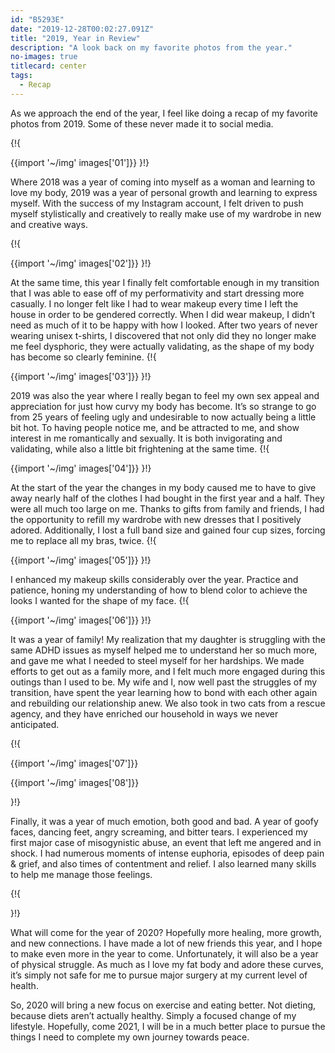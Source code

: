 ```yaml
---
id: "B5293E"
date: "2019-12-28T00:02:27.091Z"
title: "2019, Year in Review"
description: "A look back on my favorite photos from the year."
no-images: true
titlecard: center
tags:
  - Recap
---
```

As we approach the end of the year, I feel like doing a recap of my favorite photos from 2019. Some of these never made it to social media.

{!{
<div class="grid-row by-two">
  <div class="grid-cell">{{import '~/img' images['01']}}
}!}

Where 2018 was a year of coming into myself as a woman and learning to love my body, 2019 was a year of personal growth and learning to express myself. With the success of my Instagram account, I felt driven to push myself stylistically and creatively to really make use of my wardrobe in new and creative ways.

{!{
</div>
<div class="grid-cell">
  {{import '~/img' images['02']}}
}!}

At the same time, this year I finally felt comfortable enough in my transition that I was able to ease off of my performativity and start dressing more casually. I no longer felt like I had to wear makeup every time I left the house in order to be gendered correctly. When I did wear makeup, I didn’t need as much of it to be happy with how I looked. After two years of never wearing unisex t-shirts, I discovered that not only did they no longer make me feel dysphoric, they were actually validating, as the shape of my body has become so clearly feminine.
{!{
</div>
<div class="grid-cell">
  {{import '~/img' images['03']}}
}!}

2019 was also the year where I really began to feel my own sex appeal and appreciation for just how curvy my body has become. It’s so strange to go from 25 years of feeling ugly and undesirable to now actually being a little bit hot. To having people notice me, and be attracted to me, and show interest in me romantically and sexually. It is both invigorating and validating, while also a little bit frightening at the same time.
{!{
</div>
<div class="grid-cell">
  {{import '~/img' images['04']}}
}!}

At the start of the year the changes in my body caused me to have to give away nearly half of the clothes I had bought in the first year and a half.  They were all much too large on me. Thanks to gifts from family and friends, I had the opportunity to refill my wardrobe with new dresses that I positively adored. Additionally, I lost a full band size and gained four cup sizes, forcing me to replace all my bras, twice.
{!{
</div>
<div class="grid-cell">
  {{import '~/img' images['05']}}
}!}

I enhanced my makeup skills considerably over the year. Practice and patience, honing my understanding of how to blend color to achieve the looks I wanted for the shape of my face.
{!{
</div>
<div class="grid-cell">
  {{import '~/img' images['06']}}
}!}

It was a year of family! My realization that my daughter is struggling with the same ADHD issues as myself helped me to understand her so much more, and gave me what I needed to steel myself for her hardships. We made efforts to get out as a family more, and I felt much more engaged during this outings than I used to be. My wife and I, now well past the struggles of my transition, have spent the year learning how to bond with each other again and rebuilding our relationship anew. We also took in two cats from a rescue agency, and they have enriched our household in ways we never anticipated.

{!{
</div>
{{import '~/img' images['07']}}

{{import '~/img' images['08']}}

<div class="double"> }!}

Finally, it was a year of much emotion, both good and bad. A year of goofy faces, dancing feet, angry screaming, and bitter tears. I experienced my first major case of misogynistic abuse, an event that left me angered and in shock. I had numerous moments of intense euphoria, episodes of deep pain & grief, and also times of contentment and relief. I also learned many skills to help me manage those feelings.

{!{
</div>
</div>
}!}


What will come for the year of 2020? Hopefully more healing, more growth, and new connections. I have made a lot of new friends this year, and I hope to make even more in the year to come. Unfortunately, it will also be a year of physical struggle. As much as I love my fat body and adore these curves, it’s simply not safe for me to pursue major surgery at my current level of health.

So, 2020 will bring a new focus on exercise and eating better. Not dieting, because diets aren’t actually healthy. Simply a focused change of my lifestyle. Hopefully, come 2021, I will be in a much better place to pursue the things I need to complete my own journey towards peace.
